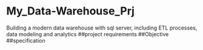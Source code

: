 # My_Data-Warehouse_Prj
Building a modern data warehouse with sql server, including ETL processes, data modeling and analytics
##project requirements
##Objective
##specification
